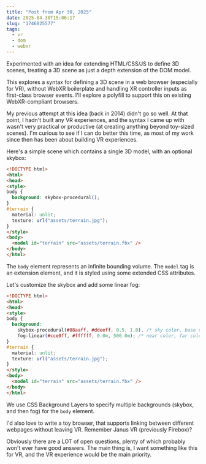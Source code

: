 ```yaml
---
title: "Post from Apr 30, 2025"
date: 2025-04-30T15:06:17
slug: "1746025577"
tags:
  - vr
  - dom
  - webxr
---
```

Experimented with an idea for extending HTML/CSS/JS to define 3D scenes, treating a 3D scene as just a depth extension of the DOM model.

This explores a syntax for defining a 3D scene in a web browser (especially for VR), without WebXR boilerplate and handling XR controller inputs as first-class browser events. I'll explore a polyfill to support this on existing WebXR-compliant browsers.

My previous attempt at this idea (back in 2014) didn't go so well. At that point, I hadn't built any VR experiences, and the syntax I came up with wasn't very practical or productive (at creating anything beyond toy-sized scenes). I'm curious to see if I can do better this time, as most of my work since then has been about building VR experiences.

Here's a simple scene which contains a single 3D model, with an optional skybox:

```html
<!DOCTYPE html>
<html>
<head>
<style>
body {
  background: skybox-procedural();
}
#terrain {
  material: unlit;
  texture: url("assets/terrain.jpg");
}
</style>
<body>
  <model id="terrain" src="assets/terrain.fbx" />
</body>
</html>
```

The `body` element represents an infinite bounding volume. The `model` tag is an extension element, and it is styled using some extended CSS attributes.

Let's customize the skybox and add some linear fog:

```html
<!DOCTYPE html>
<html>
<head>
<style>
body {
  background:
    skybox-procedural(#88aaff, #ddeeff, 0.5, 1.0), /* sky color, base color, atmospheric thickness, exposure */
    fog-linear(#cce0ff, #ffffff, 0.0m, 500.0m); /* near color, far color, near distance, far distance */
}
#terrain {
  material: unlit;
  texture: url("assets/terrain.jpg");
}
</style>
<body>
  <model id="terrain" src="assets/terrain.fbx" />
</body>
</html>
```

We use CSS Background Layers to specify multiple backgrounds (skybox, and then fog) for the `body` element.

I'd also love to write a toy browser, that supports linking between different webpages without leaving VR. Remember Janus VR (previously Firebox)?

Obviously there are a LOT of open questions, plenty of which probably won't ever have good answers. The main thing is, I want something like this for VR, and the VR experience would be the main priority.